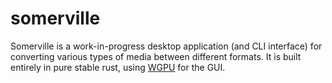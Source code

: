 # somerville

Somerville is a work-in-progress desktop application (and CLI interface) for converting various types of media between
different formats. It is built entirely in pure stable rust, using [WGPU](https://wgpu.rs/) for the GUI.
